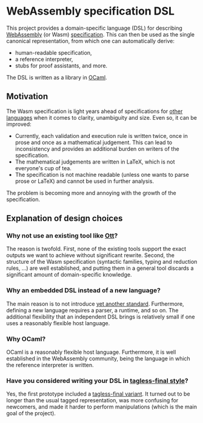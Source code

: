 # WebAssembly specification DSL

This project provides a domain-specific language (DSL) for describing [WebAssembly](https://webassembly.org) (or Wasm) [specification](https://webassembly.github.io/spec/core/). This can then be used as the single canonical representation, from which one can automatically derive:

- human-readable specification,
- a reference interpreter,
- stubs for proof assistants, and more.

The DSL is written as a library in [OCaml](https://ocaml.org).

## Motivation

The Wasm specification is light years ahead of specifications for [other](https://www.ecma-international.org/publications-and-standards/standards/ecma-262/) [languages](https://isocpp.org/std/the-standard) when it comes to clarity, unambiguity and size. Even so, it can be improved:

- Currently, each validation and execution rule is written twice, once in prose and once as a mathematical judgement. This can lead to inconsistency and provides an additional burden on writers of the specification.
- The mathematical judgements are written in LaTeX, which is not everyone's cup of tea.
- The specification is not machine readable (unless one wants to parse prose or LaTeX) and cannot be used in further analysis.

The problem is becoming more and annoying with the growth of the specification.

## Explanation of design choices

### Why not use an existing tool like [Ott](https://github.com/ott-lang/ott)?

The reason is twofold. First, none of the existing tools support the exact outputs we want to achieve without significant rewrite. Second, the structure of the Wasm specification (syntactic families, typing and reduction rules, …) are well established, and putting them in a general tool discards a significant amount of domain-specific knowledge.

### Why an embedded DSL instead of a new language?

The main reason is to not introduce [yet another standard](https://xkcd.com/927/). Furthermore, defining a new language requires a parser, a runtime, and so on. The additional flexibility that an independent DSL brings is relatively small if one uses a reasonably flexible host language.

### Why OCaml?

OCaml is a reasonably flexible host language. Furthermore, it is well established in the WebAssembly community, being the language
in which the reference interpreter is written.

### Have you considered writing your DSL in [tagless-final style](https://discuss.ocaml.org/t/explain-like-im-5-years-old-tagless-final-pattern/9394)?

Yes, the first prototype included a [tagless-final variant](https://github.com/matijapretnar/wasm-spec-dsl/blob/cafbbec16a4a85b28e065f05a0396aed90825e58/tagless.ml). It turned out to be longer than the usual tagged representation, was more confusing for newcomers, and made it harder to perform manipulations (which is the main goal of the project).
